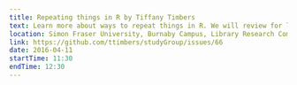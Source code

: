 ```yaml
---
title: Repeating things in R by Tiffany Timbers
text: Learn more about ways to repeat things in R. We will review for loops, as well as learn about the R packages dplyr and purr and how these can be used in place of loops for many repetitive tasks in R.
location: Simon Fraser University, Burnaby Campus, Library Research Commons
link: https://github.com/ttimbers/studyGroup/issues/66
date: 2016-04-11
startTime: 11:30
endTime: 12:30
---
```

